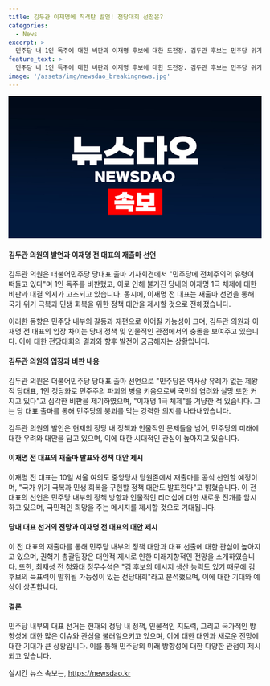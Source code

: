 ```yaml
---
title: 김두관 이재명에 직격탄 발언! 전당대회 선전은?
categories:
  - News
excerpt: >
  민주당 내 1인 독주에 대한 비판과 이재명 후보에 대한 도전장. 김두관 후보는 민주당 위기 경고하며 당 대표 출마 선언, 이재명 후보를 겨냥한 비판과 치열한 경쟁 예고. 이재명 후보 측도 대표직 연임을 공식 선언하며 미래지향적 대안과 희망 메시지 약속. 당 내 친명계와 비명계 갈등, 최재성 전 정무수석은 김 후보의 득표력 가능성 언급.
feature_text: >
  민주당 내 1인 독주에 대한 비판과 이재명 후보에 대한 도전장. 김두관 후보는 민주당 위기 경고하며 당 대표 출마 선언, 이재명 후보를 겨냥한 비판과 치열한 경쟁 예고. 이재명 후보 측도 대표직 연임을 공식 선언하며 미래지향적 대안과 희망 메시지 약속. 당 내 친명계와 비명계 갈등, 최재성 전 정무수석은 김 후보의 득표력 가능성 언급.
image: '/assets/img/newsdao_breakingnews.jpg'
---
```


<p><img src="/assets/img/newsdao_breakingnews.jpg" alt="ontimetimes 속보" /></p>

<h4>김두관 의원의 발언과 이재명 전 대표의 재출마 선언</h4>

<p>김두관 의원은 더불어민주당 당대표 출마 기자회견에서 "민주당에 전체주의의 유령이 떠돌고 있다"며 1인 독주를 비판했고, 이로 인해 불거진 당내의 이재명 1극 체제에 대한 비판과 대결 의지가 고조되고 있습니다. 동시에, 이재명 전 대표는 재출마 선언을 통해 국가 위기 극복과 민생 회복을 위한 정책 대안을 제시할 것으로 전해졌습니다.</p>

<p>이러한 동향은 민주당 내부의 갈등과 재편으로 이어질 가능성이 크며, 김두관 의원과 이재명 전 대표의 입장 차이는 당내 정책 및 인물적인 관점에서의 충돌을 보여주고 있습니다. 이에 대한 전당대회의 결과와 향후 발전이 궁금해지는 상황입니다. </p>

<h4>김두관 의원의 입장과 비판 내용</h4>

<p>김두관 의원은 더불어민주당 당대표 출마 선언으로 "민주당은 역사상 유례가 없는 제왕적 당대표, 1인 정당화로 민주주의 파괴의 병을 키움으로써 국민의 염려와 실망 또한 커지고 있다"고 심각한 비판을 제기하였으며, "이재명 1극 체제"를 겨냥한 적 있습니다. 그는 당 대표 출마를 통해 민주당의 붕괴를 막는 강력한 의지를 나타내었습니다. </p>

<p>김두관 의원의 발언은 현재의 정당 내 정책과 인물적인 문제들을 넘어, 민주당의 미래에 대한 우려와 대안을 담고 있으며, 이에 대한 시대적인 관심이 높아지고 있습니다.</p>

<h4>이재명 전 대표의 재출마 발표와 정책 대안 제시</h4>

<p>이재명 전 대표는 10일 서울 여의도 중앙당사 당원존에서 재출마를 공식 선언할 예정이며, "국가 위기 극복과 민생 회복을 구현할 정책 대안도 발표한다"고 밝혔습니다. 이 전 대표의 선언은 민주당 내부의 정책 방향과 인물적인 리더십에 대한 새로운 전개를 암시하고 있으며, 국민적인 희망을 주는 메시지를 제시할 것으로 기대됩니다.</p>

<h4>당내 대표 선거의 전망과 이재명 전 대표의 대안 제시</h4>

<p>이 전 대표의 재출마를 통해 민주당 내부의 정책 대안과 대표 선출에 대한 관심이 높아지고 있으며, 권혁기 총괄팀장은 대안적 제시로 인한 미래지향적인 전망을 소개하였습니다. 또한, 최재성 전 청와대 정무수석은 "김 후보의 메시지 생산 능력도 있기 때문에 김 후보의 득표력이 발휘될 가능성이 있는 전당대회"라고 분석했으며, 이에 대한 기대와 예상이 상존합니다. </p>

<h4>결론</h4>

<p>민주당 내부의 대표 선거는 현재의 정당 내 정책, 인물적인 지도력, 그리고 국가적인 방향성에 대한 많은 이슈와 관심을 불러일으키고 있으며, 이에 대한 대안과 새로운 전망에 대한 기대가 큰 상황입니다. 이를 통해 민주당의 미래 방향성에 대한 다양한 관점이 제시되고 있습니다.</p>
실시간 뉴스 속보는, <a href="https://newsdao.kr" rel="dofollow">https://newsdao.kr</a>


